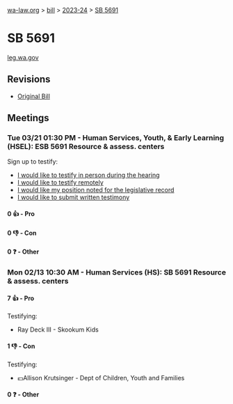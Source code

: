 [wa-law.org](/) > [bill](/bill/) > [2023-24](/bill/2023-24/) > [SB 5691](/bill/2023-24/sb/5691/)

# SB 5691
[leg.wa.gov](https://app.leg.wa.gov/billsummary?BillNumber=5691&Year=2023&Initiative=false)

## Revisions
* [Original Bill](1/)

## Meetings
### Tue 03/21 01:30 PM - Human Services, Youth, & Early Learning (HSEL): ESB 5691 Resource & assess. centers
Sign up to testify:
* [I would like to testify in person during the hearing](https://app.leg.wa.gov/csi/Testifier/Add?chamber=House&mId=31092&aId=153775&caId=22361&tId=1)
* [I would like to testify remotely](https://app.leg.wa.gov/csi/Testifier/Add?chamber=House&mId=31092&aId=153775&caId=22361&tId=2)
* [I would like my position noted for the legislative record](https://app.leg.wa.gov/csi/Testifier/Add?chamber=House&mId=31092&aId=153775&caId=22361&tId=3)
* [I would like to submit written testimony](https://app.leg.wa.gov/csi/Testifier/Add?chamber=House&mId=31092&aId=153775&caId=22361&tId=4)

#### 0 👍 - Pro

#### 0 👎 - Con

#### 0 ❓ - Other

### Mon 02/13 10:30 AM - Human Services (HS): SB 5691 Resource & assess. centers
#### 7 👍 - Pro
Testifying:
* Ray Deck III - Skookum Kids

#### 1 👎 - Con
Testifying:
* 💵Allison Krutsinger - Dept of Children, Youth and Families

#### 0 ❓ - Other
